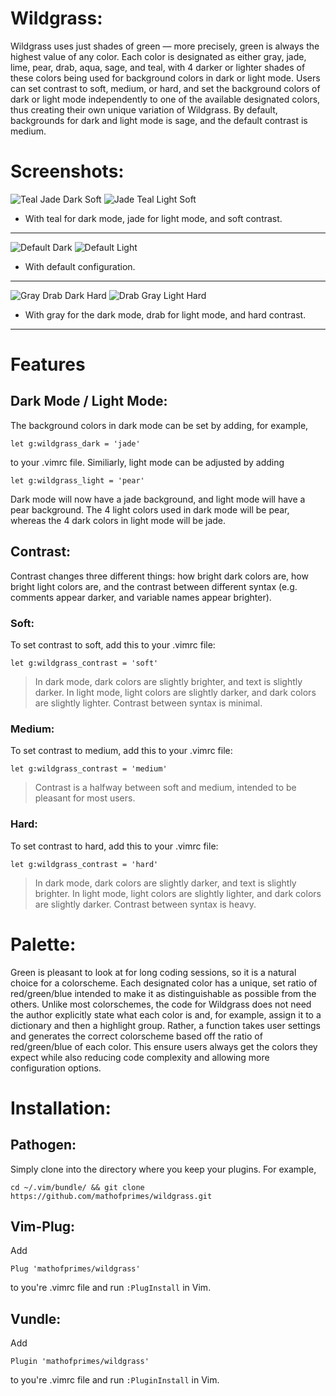 # Wildgrass:

Wildgrass uses just shades of green &mdash; more precisely, green is always the highest value of any color. Each color is designated as either gray, jade, lime, pear, drab, aqua, sage, and teal, with 4 darker or lighter shades of these colors being used for background colors in dark or light mode. Users can set contrast to soft, medium, or hard, and set the background colors of dark or light mode independently to one of the available designated colors, thus creating their own unique variation of Wildgrass. By default, backgrounds for dark and light mode is sage, and the default contrast is medium.

# Screenshots:

![Teal Jade Dark Soft](https://user-images.githubusercontent.com/74194607/175352970-d8870401-be9c-45b6-a61c-0821d3e89c81.png)
![Jade Teal Light Soft](https://user-images.githubusercontent.com/74194607/175352197-9a91ad6d-c1e6-422b-a7da-90d97a4d2596.png)

* With teal for dark mode, jade for light mode, and soft contrast.
---

![Default Dark](https://user-images.githubusercontent.com/74194607/175350951-5ef55999-dcc6-4c39-be9e-6da73ebe359d.png)
![Default Light](https://user-images.githubusercontent.com/74194607/175351358-8ba1e4c6-67bc-40ca-9601-eedc25b0e698.png)

* With default configuration.
---

![Gray Drab Dark Hard](https://user-images.githubusercontent.com/74194607/175349091-fed3d7ea-daf0-4c50-9922-9d809cd9acf6.png)
![Drab Gray Light Hard](https://user-images.githubusercontent.com/74194607/175349219-0302ff2e-e39a-4df9-8f07-2055f1ea6016.png)

* With gray for the dark mode, drab for light mode, and hard contrast.
----

# Features

## Dark Mode / Light Mode:

The background colors in dark mode can be set by adding, for example,

```
let g:wildgrass_dark = 'jade'
```

to your .vimrc file. Similiarly, light mode can be adjusted by adding

```
let g:wildgrass_light = 'pear'
```

Dark mode will now have a jade background, and light mode will have a pear background. The 4 light colors used in dark mode will be pear, whereas the 4 dark colors in light mode will be jade.

## Contrast:

Contrast changes three different things: how bright dark colors are, how bright light colors are, and the contrast between different syntax (e.g. comments appear darker, and variable names appear brighter).

### Soft:

To set contrast to soft, add this to your .vimrc file:

```
let g:wildgrass_contrast = 'soft'
```
> In dark mode, dark colors are slightly brighter, and text is slightly darker. In light mode, light colors are slightly darker, and dark colors are slightly lighter. Contrast between syntax is minimal. 

### Medium:

To set contrast to medium, add this to your .vimrc file:

```
let g:wildgrass_contrast = 'medium'
```
> Contrast is a halfway between soft and medium, intended to be pleasant for most users.

### Hard:

To set contrast to hard, add this to your .vimrc file:

```
let g:wildgrass_contrast = 'hard'
```
> In dark mode, dark colors are slightly darker, and text is slightly brighter. In light mode, light colors are slightly lighter, and dark colors are slightly darker. Contrast between syntax is heavy.

# Palette:

Green is pleasant to look at for long coding sessions, so it is a natural choice for a colorscheme. Each designated color has a unique, set ratio of red/green/blue intended to make it as distinguishable as possible from the others. Unlike most colorschemes, the code for Wildgrass does not need the author explicitly state what each color is and, for example, assign it to a dictionary and then a highlight group. Rather, a function takes user settings and generates the correct colorscheme based off the ratio of red/green/blue of each color. This ensure users always get the colors they expect while also reducing code complexity and allowing more configuration options.

# Installation:

## Pathogen:

Simply clone into the directory where you keep your plugins. For example, 

```
cd ~/.vim/bundle/ && git clone https://github.com/mathofprimes/wildgrass.git
```

## Vim-Plug:

Add 

```Plug 'mathofprimes/wildgrass'``` 

to you're .vimrc file and run ```:PlugInstall``` in Vim.

## Vundle: 

Add 

```Plugin 'mathofprimes/wildgrass'``` 

to you're .vimrc file and run ```:PluginInstall``` in Vim.
